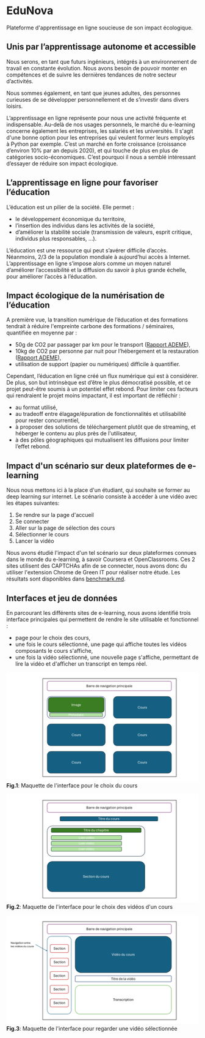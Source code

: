 # EduNova
Plateforme d'apprentissage en ligne soucieuse de son impact écologique.

## Unis par l’apprentissage autonome et accessible
Nous serons, en tant que futurs ingénieurs, intégrés à un environnement de travail en constante évolution. Nous avons besoin de pouvoir monter en compétences et de suivre les dernières tendances de notre secteur d’activités.

Nous sommes également, en tant que jeunes adultes, des personnes curieuses de se développer personnellement et de s’investir dans divers loisirs.

L’apprentissage en ligne représente pour nous une activité fréquente et indispensable. Au-delà de nos usages personnels, le marché du e-learning concerne également les entreprises, les salariés et les universités. Il s'agit d'une bonne option pour les entreprises qui veulent former leurs employés à Python par exemple. C’est un marché en forte croissance (croissance d’environ 10% par an depuis 2020), et qui touche de plus en plus de catégories socio-économiques. C’est pourquoi il nous a semblé intéressant d’essayer de réduire son impact écologique.

## L’apprentissage en ligne pour favoriser l’éducation
L’éducation est un pilier de la société. Elle permet :
-	le développement économique du territoire,
-	l’insertion des individus dans les activités de la société,
-	d’améliorer la stabilité sociale (transmission de valeurs, esprit critique, individus plus responsables, …).

L’éducation est une ressource qui peut s’avérer difficile d’accès. Néanmoins, 2/3 de la population mondiale à aujourd’hui accès à Internet. L’apprentissage en ligne s’impose alors comme un moyen naturel d’améliorer l’accessibilité et la diffusion du savoir à plus grande échelle, pour améliorer l’accès à l’éducation.

## Impact écologique de la numérisation de l’éducation
A première vue, la transition numérique de l’éducation et des formations tendrait à réduire l'empreinte carbone des formations / séminaires, quantifiée en moyenne par :
- 50g de CO2 par passager par km pour le transport ([Rapport ADEME](https://impactco2.fr/outils/transport)),
- 10kg de CO2 par personne par nuit pour l’hébergement et la restauration ([Rapport ADEME](https://nosgestesclimat.fr/documentation/logement/vacances/empreinte-hotel-par-nuit)),
- utilisation de support (papier ou numériques) difficile à quantifier.

Cependant, l’éducation en ligne créé un flux numérique qui est à considérer. De plus, son but intrinsèque est d’être le plus démocratisé possible, et ce projet peut-être soumis à un potentiel effet rebond. Pour limiter ces facteurs qui rendraient le projet moins impactant, il est important de réfléchir :
-	au format utilisé,
-	au tradeoff entre élagage/épuration de fonctionnalités et utilisabilité pour rester concurrentiel,
-	à proposer des solutions de téléchargement plutôt que de streaming, et héberger le contenu au plus près de l'utilisateur,
-	à des pôles géographiques qui mutualisent les diffusions pour limiter l’effet rebond.

## Impact d'un scénario sur deux plateformes de e-learning
Nous nous mettons ici à la place d'un étudiant, qui souhaite se former au deep learning sur internet. Le scénario consiste à accéder à une vidéo avec les étapes suivantes:
1. Se rendre sur la page d'accueil
2. Se connecter
3. Aller sur la page de sélection des cours
4. Sélectionner le cours
5. Lancer la vidéo

Nous avons étudié l'impact d'un tel scénario sur deux plateformes connues dans le monde du e-learning, à savoir Coursera et OpenClassrooms. Ces 2 sites utilisent des CAPTCHAs afin de se connecter, nous avons donc du utiliser l'extension Chrome de Green IT pour réaliser notre étude. Les résultats sont disponibles dans [benchmark.md](https://github.com/UTT-GL03/EduNova/blob/main/benchmark.md).

## Interfaces et jeu de données

En parcourant les différents sites de e-learning, nous avons identifié trois interface principales qui permettent de rendre le site utilisable et fonctionnel : 
- page pour le choix des cours,
- une fois le cours sélectionné, une page qui affiche toutes les vidéos composants le cours s'affiche,
- une fois la vidéo sélectionné, une nouvelle page s'affiche, permettant de lire la vidéo et d'afficher un transcript en temps réel.

![Maquette page choix cours](./maquettes/page_choix_cours.png)
__Fig.1__: Maquette de l'interface pour le choix du cours

![Maquette page choix cours](./maquettes/page_choix_video.png)
__Fig.2__: Maquette de l'interface pour le choix des vidéos d'un cours

![Maquette page choix cours](./maquettes/page_video.png)
__Fig.3__: Maquette de l'interface pour regarder une vidéo sélectionnée

